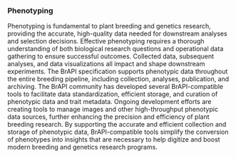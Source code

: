 ### Phenotyping

<!-- Ajay and Trevor -->
Phenotyping is fundamental to plant breeding and genetics research, providing the accurate, high-quality data needed for downstream analyses and selection decisions.
Effective phenotyping requires a thorough understanding of both biological research questions and operational data gathering to ensure successful outcomes.
Collected data, subsequent analyses, and data visualizations all impact and shape downstream experiments.
The BrAPI specification supports phenotypic data throughout the entire breeding pipeline, including collection, analyses, publication, and archiving.
The BrAPI community has developed several BrAPI-compatible tools to facilitate data standardization, efficient storage, and curation of phenotypic data and trait metadata.
Ongoing development efforts are creating tools to manage images and other high-throughput phenotypic data sources, further enhancing the precision and efficiency of plant breeding research.
By supporting the accurate and efficient collection and storage of phenotypic data, BrAPI-compatible tools simplify the  conversion of phenotypes into insights that are necessary to help digitize and boost modern breeding and genetics research programs.
